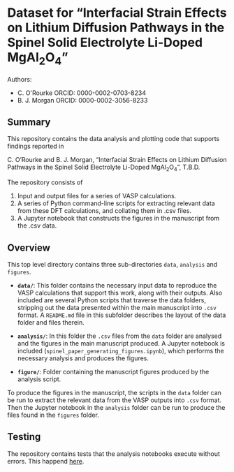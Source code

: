# Dataset for &ldquo;Interfacial Strain Effects on Lithium Diffusion Pathways in the Spinel Solid Electrolyte Li-Doped MgAl<sub>2</sub>O<sub>4</sub>&rdquo;

Authors:  
- C. O'Rourke ORCID:  0000-0002-0703-8234 
- B. J. Morgan ORCID: 0000-0002-3056-8233

## Summary

This repository contains the data analysis and plotting code that supports findings reported in 

C. O’Rourke and B. J. Morgan, &ldquo;Interfacial Strain Effects on Lithium Diffusion Pathways in the Spinel Solid Electrolyte Li-Doped MgAl<sub>2</sub>O<sub>4</sub>&rdquo;, T.B.D.

The repository consists of
1. Input and output files for a series of VASP calculations.
2. A series of Python command-line scripts for extracting relevant data from these DFT calculations, and collating them in .csv files.
3. A Jupyter notebook that constructs the figures in the manuscript from the .csv data.

## Overview

This top level directory contains three sub-directories `data`, `analysis` and `figures`. 
 
* **`data/`**: This folder contains the necessary input data to reproduce the VASP calculations that support this work, along with their outputs. Also included are several Python scripts that traverse the data folders, stripping out the data presented within the main manuscript into `.csv` format. A `README.md` file in this subfolder describes the layout of the data folder and files therein.

* **`analysis/`**: In this folder the `.csv` files from the `data` folder are analysed and the figures in the main manuscript produced. A Jupyter notebook is included (`spinel_paper_generating_figures.ipynb`),  which performs the necessary analysis and produces the figures.

* **`figure/`**: Folder containing the manuscript figures produced by the analysis script.

To produce the figures in the manuscript, the scripts in the `data` folder can be run to extract the relevant data from the VASP outputs into `.csv` format. Then the Jupyter notebook in the `analysis` folder can be run to produce the files found in the `figures` folder.

## Testing

The repository contains tests that the analysis notebooks execute without errors. This happend [here](TODO).
